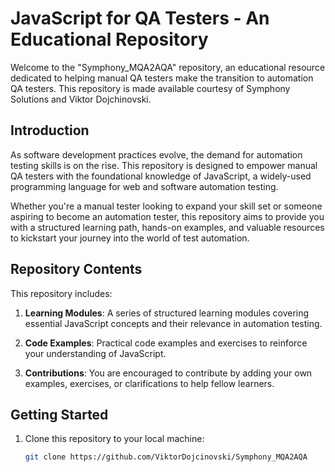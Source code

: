 # JavaScript for QA Testers - An Educational Repository

Welcome to the "Symphony_MQA2AQA" repository, an educational resource dedicated to helping manual QA testers make the transition to automation QA testers. This repository is made available courtesy of Symphony Solutions and Viktor Dojchinovski.

## Introduction

As software development practices evolve, the demand for automation testing skills is on the rise. This repository is designed to empower manual QA testers with the foundational knowledge of JavaScript, a widely-used programming language for web and software automation testing.

Whether you're a manual tester looking to expand your skill set or someone aspiring to become an automation tester, this repository aims to provide you with a structured learning path, hands-on examples, and valuable resources to kickstart your journey into the world of test automation.

## Repository Contents

This repository includes:

1. **Learning Modules**: A series of structured learning modules covering essential JavaScript concepts and their relevance in automation testing.

2. **Code Examples**: Practical code examples and exercises to reinforce your understanding of JavaScript.

3. **Contributions**: You are encouraged to contribute by adding your own examples, exercises, or clarifications to help fellow learners.

## Getting Started

1. Clone this repository to your local machine:

   ```bash
   git clone https://github.com/ViktorDojcinovski/Symphony_MQA2AQA
   ```
